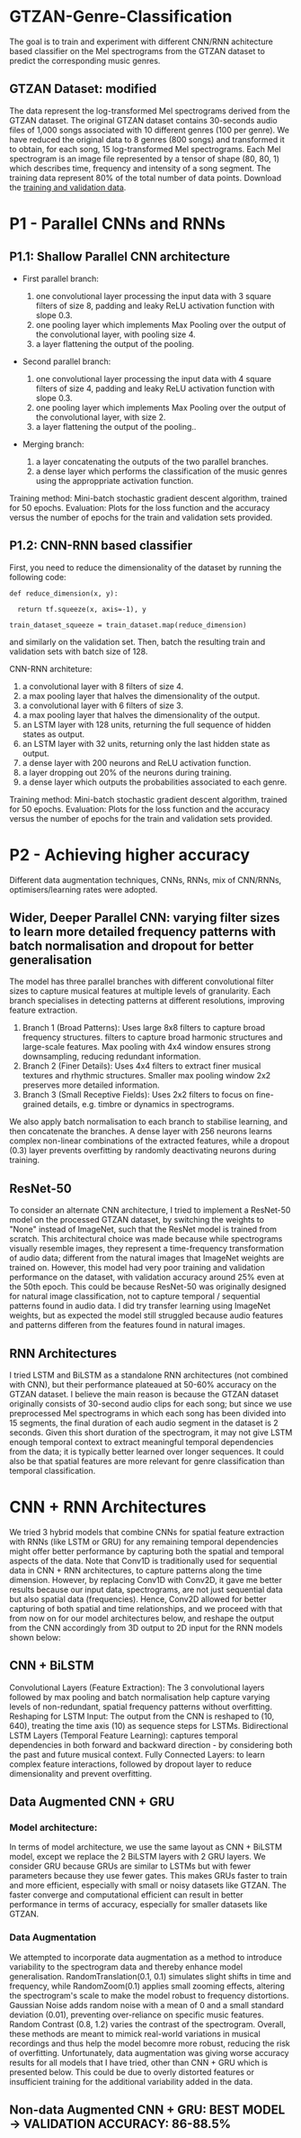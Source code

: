 # GTZAN-Genre-Classification
The goal is to train and experiment with different CNN/RNN achitecture based classifier on the Mel spectrograms from the GTZAN dataset to predict the corresponding music genres.

## GTZAN Dataset: modified
The data represent the log-transformed Mel spectrograms derived from the GTZAN dataset. The original GTZAN dataset contains 30-seconds audio files of 1,000 songs associated with 10 different genres (100 per genre). We have reduced the original data to 8 genres (800 songs) and transformed it to obtain, for each song, 15 log-transformed Mel spectrograms. Each Mel spectrogram is an image file represented by a tensor of shape (80, 80, 1) which describes time, frequency and intensity of a song segment. The training data represent 80% of the total number of data points. Download the [training and validation data](https://drive.google.com/drive/folders/154dxA9DPaEUW_QbCuW8e-eA5xYd73CQL?usp=sharing).

# P1 - Parallel CNNs and RNNs

## P1.1: Shallow Parallel CNN architecture
- First parallel branch:
  1. one convolutional layer processing the input data with 3 square filters of size 8, padding and leaky ReLU activation function with slope 0.3.
  2. one pooling layer which implements Max Pooling over the output of the convolutional layer, with pooling size 4.
  3. a layer flattening the output of the pooling.

- Second parallel branch:
  1. one convolutional layer processing the input data with 4 square filters of size 4, padding and leaky ReLU activation function with slope 0.3.
  2. one pooling layer which implements Max Pooling over the output of the convolutional layer, with size 2.
  3. a layer flattening the output of the pooling..

- Merging branch:
  1. a layer concatenating the outputs of the two parallel branches.
  2. a dense layer which performs the classification of the music genres using the approppriate activation function.

Training method: Mini-batch stochastic gradient descent algorithm, trained for 50 epochs.
Evaluation: Plots for the loss function and the accuracy versus the number of epochs for the train and validation sets provided.

## P1.2: CNN-RNN based classifier
First, you need to reduce the dimensionality of the dataset by running the following code:

`def reduce_dimension(x, y):`

`  return tf.squeeze(x, axis=-1), y`

`train_dataset_squeeze = train_dataset.map(reduce_dimension)`

and similarly on the validation set. Then, batch the resulting train and validation sets with batch size of 128.

CNN-RNN architeture:
1. a convolutional layer with 8 filters of size 4.
2. a max pooling layer that halves the dimensionality of the output.
3. a convolutional layer with 6 filters of size 3.
4. a max pooling layer that halves the dimensionality of the output.
5. an LSTM layer with 128 units, returning the full sequence of hidden states as output.
6. an LSTM layer with 32 units, returning only the last hidden state as output.
7. a dense layer with 200 neurons and ReLU activation function.
8. a layer dropping out 20% of the neurons during training.
9. a dense layer which outputs the probabilities associated to each genre.

Training method: Mini-batch stochastic gradient descent algorithm, trained for 50 epochs.
Evaluation: Plots for the loss function and the accuracy versus the number of epochs for the train and validation sets provided.

# P2 - Achieving higher accuracy
Different data augmentation techniques, CNNs, RNNs, mix of CNN/RNNs, optimisers/learning rates were adopted.

## Wider, Deeper Parallel CNN: varying filter sizes to learn more detailed frequency patterns with batch normalisation and dropout for better generalisation
The model has three parallel branches with different convolutional filter sizes to capture musical features at multiple levels of granularity. Each branch specialises in detecting patterns at different resolutions, improving feature extraction.
1. Branch 1 (Broad Patterns): Uses large 8x8 filters to capture broad frequency structures. filters to capture broad harmonic structures and large-scale features. Max pooling with 4x4 window ensures strong downsampling, reducing redundant information.
2. Branch 2 (Finer Details): Uses 4x4 filters to extract finer musical textures and rhythmic structures. Smaller max pooling window 2x2 preserves more detailed information.
3. Branch 3 (Small Receptive Fields): Uses 2x2 filters to focus on fine-grained details, e.g. timbre or dynamics in spectrograms.

We also apply batch normalisation to each branch to stabilise learning, and then concatenate the branches. A dense layer with 256 neurons learns complex non-linear combinations of the extracted features, while a dropout (0.3) layer prevents overfitting by randomly deactivating neurons during training.

## ResNet-50
To consider an alternate CNN architecture, I tried to implement a ResNet-50 model on the processed GTZAN dataset, by switching the weights to "None" instead of ImageNet, such that the ResNet model is trained from scratch. This architectural choice was made because while spectrograms visually resemble images, they represent a time-frequency transformation of audio data; different from the natural images that ImageNet weights are trained on. However, this model had very poor training and validation performance on the dataset, with validation accuracy around 25% even at the 50th epoch. This could be because ResNet-50 was originally designed for natural image classification, not to capture temporal / sequential patterns found in audio data. I did try transfer learning using ImageNet weights, but as expected the model still struggled because audio features and patterns differen from the features found in natural images.

## RNN Architectures
I tried LSTM and BiLSTM as a standalone RNN architectures (not combined with CNN), but their performance plateaued at 50-60% accuracy on the GTZAN dataset. I believe the main reason is because the GTZAN dataset originally consists of 30-second audio clips for each song; but since we use preprocessed Mel spectrograms in which each song has been divided into 15 segments, the final duration of each audio segment in the dataset is 2 seconds. Given this short duration of the spectrogram, it may not give LSTM enough temporal context to extract meaningful temporal dependencies from the data; it is typically better learned over longer sequences. It could also be that spatial features are more relevant for genre classification than temporal classification.

# CNN + RNN Architectures
We tried 3 hybrid models that combine CNNs for spatial feature extraction with RNNs (like LSTM or GRU) for any remaining temporal dependencies might offer better performance by capturing both the spatial and temporal aspects of the data. Note that Conv1D is traditionally used for sequential data in CNN + RNN architectures, to capture patterns along the time dimension. However, by replacing Conv1D with Conv2D, it gave me better results because our input data, spectrograms, are not just sequential data but also spatial data (frequencies). Hence, Conv2D allowed for better capturing of both spatial and time relationships, and we proceed with that from now on for our model architectures below, and reshape the output from the CNN accordingly from 3D output to 2D input for the RNN models shown below: 

## CNN + BiLSTM
Convolutional Layers (Feature Extraction): The 3 convolutional layers followed by max pooling and batch normalisation help capture varying levels of non-redundant, spatial frequency patterns without overfitting.
Reshaping for LSTM Input: The output from the CNN is reshaped to (10, 640), treating the time axis (10) as sequence steps for LSTMs.
Bidirectional LSTM Layers (Temporal Feature Learning): captures temporal dependencies in both forward and backward direction - by considering both the past and future musical context.
Fully Connected Layers: to learn complex feature interactions, followed by dropout layer to reduce dimensionality and prevent overfitting.

## Data Augmented CNN + GRU
### Model architecture:
In terms of model architecture, we use the same layout as CNN + BiLSTM model, except we replace the 2 BiLSTM layers with 2 GRU layers. We consider GRU because GRUs are similar to LSTMs but with fewer parameters because they use fewer gates. This makes GRUs faster to train and more efficient, especially with small or noisy datasets like GTZAN. The faster converge and computational efficient can result in better performance in terms of accuracy, especially for smaller datasets like GTZAN.

### Data Augmentation
We attempted to incorporate data augmentation as a method to introduce variability to the spectrogram data and thereby enhance model generalisation. RandomTranslation(0.1, 0.1) simulates slight shifts in time and frequency, while RandomZoom(0.1) applies small zooming effects, altering the spectrogram's scale to make the model robust to frequency distortions. Gaussian Noise adds random noise with a mean of 0 and a small standard deviation (0.01), preventing over-reliance on specific music features. Random Contrast (0.8, 1.2) varies the contrast of the spectrogram. Overall, these methods are meant to mimick real-world variations in musical recordings and thus help the model becomre more robust, reducing the risk of overfitting.
Unfortunately, data augmentation was giving worse accuracy results for all models that I have tried, other than CNN + GRU which is presented below. This could be due to overly distorted features or insufficient training for the additional variability added in the data.

## Non-data Augmented CNN + GRU: BEST MODEL -> VALIDATION ACCURACY: 86-88.5%
